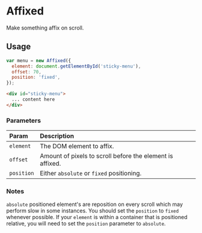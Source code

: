 # Affixed

Make something affix on scroll.

## Usage

````js
var menu = new Affixed({
  element: document.getElementById('sticky-menu'),
  offset: 70,
  position: 'fixed',
});
````

````html
<div id="sticky-menu">
  ... content here
</div>
````


### Parameters

| Param | Description |
| :--- | :--- |
| `element` | The DOM element to affix. |
| `offset` | Amount of pixels to scroll before the element is affixed. |
| `position` | Either `absolute` or `fixed` positioning. |

### Notes

`absolute` positioned element's are reposition on every scroll which may perform slow in some instances. You should set the `position` to `fixed` whenever possible. If your `element` is within a container that is positioned relative, you will need to set the `position` parameter to `absolute`.
